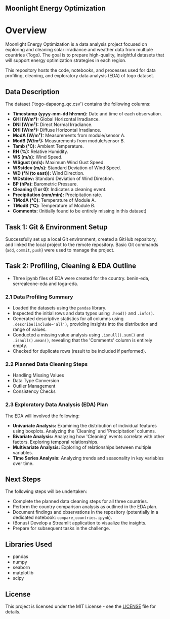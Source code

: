 ## Moonlight Energy Optimization

# Overview
Moonlight Energy Optimization is a data analysis project focused on exploring and cleaning solar irradiance and weather data from multiple countries (Togo). The goal is to prepare high-quality, insightful datasets that will support energy optimization strategies in each region.

This repository hosts the code, notebooks, and processes used for data profiling, cleaning, and exploratory data analysis (EDA) of togo dataset. 
## Data Description

The dataset (`togo-dapaong_qc.csv') contains the following columns:

* **Timestamp (yyyy-mm-dd hh:mm):** Date and time of each observation.
* **GHI (W/m²):** Global Horizontal Irradiance.
* **DNI (W/m²):** Direct Normal Irradiance.
* **DHI (W/m²):** Diffuse Horizontal Irradiance.
* **ModA (W/m²):** Measurements from module/sensor A.
* **ModB (W/m²):** Measurements from module/sensor B.
* **Tamb (°C):** Ambient Temperature.
* **RH (%):** Relative Humidity.
* **WS (m/s):** Wind Speed.
* **WSgust (m/s):** Maximum Wind Gust Speed.
* **WSstdev (m/s):** Standard Deviation of Wind Speed.
* **WD (°N (to east)):** Wind Direction.
* **WDstdev:** Standard Deviation of Wind Direction.
* **BP (hPa):** Barometric Pressure.
* **Cleaning (1 or 0):** Indicates a cleaning event.
* **Precipitation (mm/min):** Precipitation rate.
* **TModA (°C):** Temperature of Module A.
* **TModB (°C):** Temperature of Module B.
* **Comments:** (Initially found to be entirely missing in this dataset)

## Task 1: Git & Environment Setup

Successfully set up a local Git environment, created a GitHub repository, and linked the local project to the remote repository. Basic Git commands (`add`, `commit`, `push`) were used to manage the project.

## Task 2: Profiling, Cleaning & EDA Outline
* Three ipynb files of EDA were created for the country. benin-eda, serrealeone-eda and toga-eda. 
### 2.1 Data Profiling Summary

* Loaded the  datasets using the `pandas` library.
* Inspected the initial rows and data types using `.head()` and `.info()`.
* Generated descriptive statistics for all columns using `.describe(include='all')`, providing insights into the distribution and range of values.
* Conducted a missing value analysis using `.isnull().sum()` and `.isnull().mean()`, revealing that the 'Comments' column is entirely empty.
* Checked for duplicate rows (result to be included if performed).

### 2.2 Planned Data Cleaning Steps

* Handling Missing Values
* Data Type Conversion
* Outlier Management
* Consistency Checks 
### 2.3 Exploratory Data Analysis (EDA) Plan

The EDA will involved the following:

* **Univariate Analysis:** Examining the distribution of individual features using boxplots. Analyzing the 'Cleaning' and 'Precipitation' columns.
* **Bivariate Analysis:** Analyzing how 'Cleaning' events correlate with other factors. Exploring temporal relationships.
* **Multivariate Analysis:** Exploring of relationships between multiple variables.
* **Time Series Analysis:** Analyzing trends and seasonality in key variables over time.

## Next Steps

The following steps will be undertaken:

* Complete the planned data cleaning steps for all three countries.
* Perform the country comparison analysis as outlined in the EDA plan.
* Document findings and observations in the repository (potentially in a dedicated notebook: `compare_countries.ipynb`).
* (Bonus) Develop a Streamlit application to visualize the insights.
* Prepare for subsequent tasks in the challenge.

## Libraries Used

* pandas
* numpy
* seaborn
* matplotlib
* scipy

## License

This project is licensed under the MIT License - see the [LICENSE](LICENSE) file for details. 


